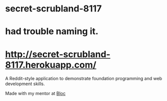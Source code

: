 # secret-scrubland-8117     
# had trouble naming it.

# http://secret-scrubland-8117.herokuapp.com/

A Reddit-style application to demonstrate foundation programming and web development skills.

Made with my mentor at [Bloc](http://bloc.io)
